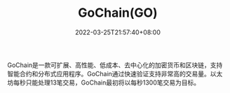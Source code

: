 ﻿---
weight: 
title: "GoChain(GO)"
description: "GoChain是一款可扩展、高性能、低成本、去中心化的加密货币和区块链，支持智能合约和分布式应用程序"
date: 2022-03-25T21:57:40+08:00
lastmod: 2022-03-25T16:45:40+08:00
draft: false
authors: ["Metabd"]
featuredImage: "gochaingo.webp"
link: ""
tags: ["数字代币","GoChain(GO)"]
categories: ["navigation"]
navigation: ["数字代币"]
lightgallery: true
toc: true
pinned: false
recommend: false
recommend1: false
---
GoChain是一款可扩展、高性能、低成本、去中心化的加密货币和区块链，支持智能合约和分布式应用程序。GoChain通过快速验证支持非常高的交易量。以太坊每秒只能处理13笔交易，GoChain最初将以每秒1300笔交易为目标。
